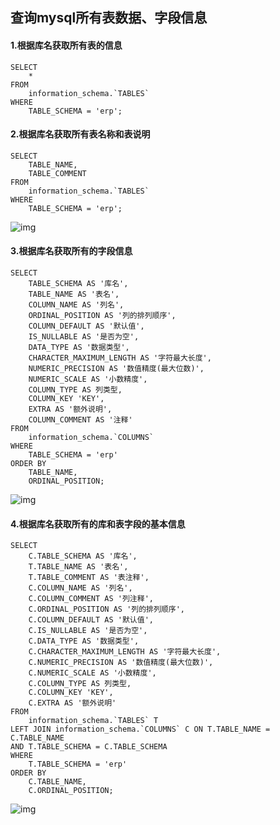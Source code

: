 ## 查询mysql所有表数据、字段信息

#### 1.根据库名获取所有表的信息

```mysql
SELECT
    *
FROM
    information_schema.`TABLES`
WHERE
    TABLE_SCHEMA = 'erp';
```

#### 2.根据库名获取所有表名称和表说明

```mysql
SELECT
    TABLE_NAME,
    TABLE_COMMENT
FROM
    information_schema.`TABLES`
WHERE
    TABLE_SCHEMA = 'erp';
```

![img](https://img2018.cnblogs.com/blog/1289484/201901/1289484-20190119110751842-70145629.png)

#### 3.根据库名获取所有的字段信息

```mysql
SELECT
    TABLE_SCHEMA AS '库名',
    TABLE_NAME AS '表名',
    COLUMN_NAME AS '列名',
    ORDINAL_POSITION AS '列的排列顺序',
    COLUMN_DEFAULT AS '默认值',
    IS_NULLABLE AS '是否为空',
    DATA_TYPE AS '数据类型',
    CHARACTER_MAXIMUM_LENGTH AS '字符最大长度',
    NUMERIC_PRECISION AS '数值精度(最大位数)',
    NUMERIC_SCALE AS '小数精度',
    COLUMN_TYPE AS 列类型,
    COLUMN_KEY 'KEY',
    EXTRA AS '额外说明',
    COLUMN_COMMENT AS '注释'
FROM
    information_schema.`COLUMNS`
WHERE
    TABLE_SCHEMA = 'erp'
ORDER BY
    TABLE_NAME,
    ORDINAL_POSITION;
```

![img](https://img2018.cnblogs.com/blog/1289484/201901/1289484-20190119110826313-687227710.png)

#### 4.根据库名获取所有的库和表字段的基本信息

```mysql
SELECT
    C.TABLE_SCHEMA AS '库名',
    T.TABLE_NAME AS '表名',
    T.TABLE_COMMENT AS '表注释',
    C.COLUMN_NAME AS '列名',
    C.COLUMN_COMMENT AS '列注释',
    C.ORDINAL_POSITION AS '列的排列顺序',
    C.COLUMN_DEFAULT AS '默认值',
    C.IS_NULLABLE AS '是否为空',
    C.DATA_TYPE AS '数据类型',
    C.CHARACTER_MAXIMUM_LENGTH AS '字符最大长度',
    C.NUMERIC_PRECISION AS '数值精度(最大位数)',
    C.NUMERIC_SCALE AS '小数精度',
    C.COLUMN_TYPE AS 列类型,
    C.COLUMN_KEY 'KEY',
    C.EXTRA AS '额外说明'
FROM
    information_schema.`TABLES` T
LEFT JOIN information_schema.`COLUMNS` C ON T.TABLE_NAME = C.TABLE_NAME
AND T.TABLE_SCHEMA = C.TABLE_SCHEMA
WHERE
    T.TABLE_SCHEMA = 'erp' 
ORDER BY
    C.TABLE_NAME,
    C.ORDINAL_POSITION;
```

![img](https://img2018.cnblogs.com/blog/1289484/201901/1289484-20190119110920624-939250238.png)